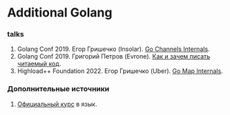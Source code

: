 # Additional Golang

### talks
1. Golang Conf 2019. Егор Гришечко (Insolar).
[Go Channels Internals](
https://www.youtube.com/watch?v=Tp5xhTMFuLU).
2. Golang Conf 2019. Григорий Петров (Evrone).
[Как и зачем писать читаемый код](
https://www.youtube.com/watch?v=SS9ddV622Jk).
3. Highload++ Foundation 2022. Егор Гришечко (Uber).
[Go Map Internals](
https://www.youtube.com/watch?v=3n1QkOI-y2g).

### Дополнительные источники
1. [Официальный курс](https://go-tour-ru-ru.appspot.com/welcome/1) в язык.
